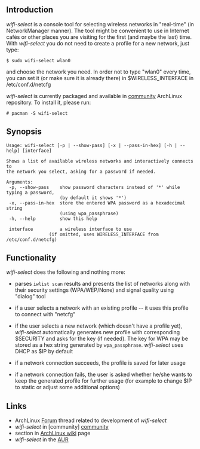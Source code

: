 ## Introduction

*wifi-select* is a console tool for selecting wireless networks in "real-time"
(in NetworkManager manner). The tool might be convenient to use in Internet
cafés or other places you are visiting for the first (and maybe the last) time.
With *wifi-select* you do not need to create a profile for a new network, just
type:

    $ sudo wifi-select wlan0

and choose the network you need. In order not to type "wlan0" every time, you
can set it (or make sure it is already there) in $WIRELESS_INTERFACE in
/etc/conf.d/netcfg

*wifi-select* is currently packaged and available in [community] ArchLinux
repository. To install it, please run:

    # pacman -S wifi-select

## Synopsis

    Usage: wifi-select [-p | --show-pass] [-x | --pass-in-hex] [-h | --help] [interface]

    Shows a list of available wireless networks and interactively connects to
    the network you select, asking for a password if needed.

    Arguments:
     -p, --show-pass    show password characters instead of '*' while typing a password,
                        (by default it shows '*')
     -x, --pass-in-hex  store the entered WPA password as a hexadecimal string
                        (using wpa_passphrase)
     -h, --help         show this help

     interface          a wireless interface to use
                    (if omitted, uses WIRELESS_INTERFACE from /etc/conf.d/netcfg)

## Functionality
    
*wifi-select* does the following and nothing more:

* parses `iwlist scan` results and presents the list of networks along with their
  security settings (WPA/WEP/None) and signal quality using "dialog" tool

* if a user selects a network with an existing profile -- it uses this profile to
  connect with "netcfg"

* if the user selects a new network (which doesn't have a profile yet),
  *wifi-select* automatically generates new profile with corresponding $SECURITY
  and asks for the key (if needed). The key for WPA may be stored as a hex string
  generated by `wpa_passphrase`. *wifi-select* uses DHCP as $IP by default

* if a network connection succeeds, the profile is saved for later usage

* if a network connection fails, the user is asked whether he/she wants to keep the
  generated profile for further usage (for example to change $IP to static or
  adjust some additional options)

## Links

* ArchLinux [Forum][] thread related to development of *wifi-select*
* *wifi-select* in \[community\] [community][]
* section in [ArchLinux wiki][wiki] page
* *wifi-select* in the [AUR][]

[forum]:     https://bbs.archlinux.org/viewtopic.php?id=63973
[community]: http://www.archlinux.org/packages/community/any/wifi-select/
[wiki]:      https://wiki.archlinux.org/index.php/Netcfg#wifi-select
[aur]:       http://aur.archlinux.org/packages.php?ID=23471
